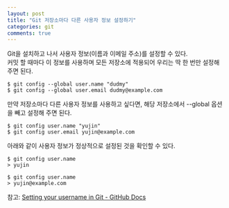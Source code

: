```yaml
---
layout: post
title: "Git 저장소마다 다른 사용자 정보 설정하기"
categories: git
comments: true
---
```


Git을 설치하고 나서 사용자 정보(이름과 이메일 주소)를 설정할 수 있다.  
커밋 할 때마다 이 정보를 사용하며 모든 저장소에 적용되어 우리는 딱 한 번만 설정해 주면 된다.

```
$ git config --global user.name "dudmy"
$ git config --global user.email dudmy@example.com
```

만약 저장소마다 다른 사용자 정보를 사용하고 싶다면, 해당 저장소에서 --global 옵션을 빼고 설정해 주면 된다.

```
$ git config user.name "yujin"
$ git config user.email yujin@example.com
```

아래와 같이 사용자 정보가 정상적으로 설정된 것을 확인할 수 있다.

```
$ git config user.name
> yujin

$ git config user.name
> yujin@example.com
```

참고: [Setting your username in Git - GitHub Docs](https://docs.github.com/en/github/using-git/setting-your-username-in-git)
